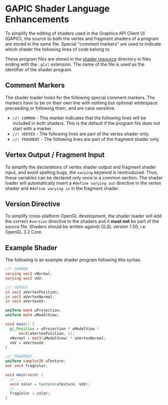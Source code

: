 # GAPIC Shader Language Enhancements

To simplify the editing of shaders used in the Graphics API Client UI (GAPIC),
the source to both the vertex and fragment shaders of a program are stored in
the same file. Special "comment markers" are used to indicate which shader the
following lines of code belong to.

These program files are stored in the
[shader resource](https://github.com/google/gapid/tree/master/gapic/res/shaders)
directory in files ending with the ```.glsl``` extension. The name of the file
is used as the identifier of the shader program.

## Comment Markers

The shader loader looks for the following special comment markers. The markers
have to be on their own line with nothing but optional whitespace preceeding or
following them, and are case sensitive.

 * ```//! COMMON``` - This marker indicates that the following lines will be
included in both shaders. This is the default if the program file does not start
with a marker.
 * ```//! VERTEX``` - The following lines are part of the vertex shader only.
 * ```//! FRAGMENT``` - The following lines are part of the fragment shader
only.

## Vertex Output / Fragment Input

To simplify the declarations of vertex shader output and fragment shader input,
and avoid spelling bugs, the ```varying``` keyword is reintroduced. Thus, these
variables can be declared only once in a common section. The shader loader will
automatically insert a ```#define varying out``` directive in the vertex shader
and ```#define varying in``` in the fragment shader.

## Version Directive

To simplify cross-platform OpenGL development, the shader loader will add the
correct ```#version``` directive to the shaders and it **must not** be part of
the source file. Shaders should be written against GLSL version 1.50, i.e.
OpenGL 3.2 Core.

## Example Shader

The following is an example shader program following this syntax.

```glsl
//! COMMON
varying vec3 vNormal;
varying vec2 vUV;

//! VERTEX
in vec2 aVertexPosition;
in vec3 aVertexNormal;
in vec3 aVertexUV;

uniform mat4 uProjection;
uniform mat4 uModelView;

void main() {
  gl_Position = uProjection * uModelView *
      vec4(aVertexPosition, 1);
  vNormal = mat3(uModelView) * aVertexNormal;
  vUV = aVertexUV;
}

//! FRAGMENT
uniform sampler2D uTexture;
out vec4 fragColor;

void main(void) {
  // ...
  vec4 color = texture(uTexture, vUV);
  // ...
  fragColor = color;
}
```
